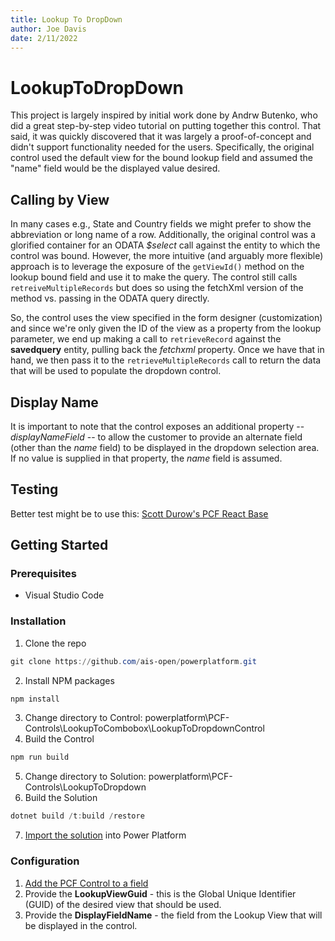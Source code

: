 ```yaml
---
title: Lookup To DropDown
author: Joe Davis
date: 2/11/2022
---
```


# LookupToDropDown

This project is largely inspired by initial work done by Andrw Butenko, who did a great step-by-step video tutorial on putting together this control.  That said, it was quickly discovered that it was largely a proof-of-concept and didn't support functionality needed for the users.  Specifically, the original control used the default view for the bound lookup field and assumed the "name" field would be the displayed value desired.  

## Calling by View

In many cases e.g., State and Country fields we might prefer to show the abbreviation or long name of a row.  Additionally, the original control was a glorified container for an ODATA *$select* call against the entity to which the control was bound.  However, the more intuitive (and arguably more flexible) approach is to leverage the exposure of the ```getViewId()``` method on the lookup bound field and use it to make the query.  The control still calls ```retreiveMultipleRecords``` but does so using the fetchXml version of the method vs. passing in the ODATA query directly.

So, the control uses the view specified in the form designer (customization) and since we're only given the ID of the view as a property from the lookup parameter, we end up making a call to ```retrieveRecord``` against the **savedquery** entity, pulling back the *fetchxml* property.  Once we have that in hand, we then pass it to the ```retrieveMultipleRecords``` call to return the data that will be used to populate the dropdown control.

## Display Name

It is important to note that the control exposes an additional property -- *displayNameField* -- to allow the customer to provide an alternate field (other than the *name* field) to be displayed in the dropdown selection area.  If no value is supplied in that property, the *name* field is assumed.

## Testing

Better test might be to use this:
[Scott Durow's PCF React Base](https://github.com/scottdurow/pcf-react)

## Getting Started

### Prerequisites

- Visual Studio Code

### Installation

1. Clone the repo

```powershell
git clone https://github.com/ais-open/powerplatform.git
```

2. Install NPM packages

```powershell
npm install
```

3. Change directory to Control: powerplatform\PCF-Controls\LookupToCombobox\LookupToDropdownControl
4. Build the Control

```powershell
npm run build
```

5. Change directory to Solution: powerplatform\PCF-Controls\LookupToDropdown
6. Build the Solution

```powershell
dotnet build /t:build /restore  
```

7. [Import the solution](https://learn.microsoft.com/en-us/power-apps/maker/data-platform/import-update-export-solutions) into Power Platform

### Configuration

1. [Add the PCF Control to a field](https://learn.microsoft.com/en-us/power-apps/developer/component-framework/add-custom-controls-to-a-field-or-entity)
1. Provide the **LookupViewGuid** - this  is the Global Unique Identifier (GUID) of the desired view that should be used.
1. Provide the **DisplayFieldName** - the field from the Lookup View that will be displayed in the control.
